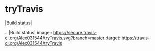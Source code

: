 # tryTravis

|Build status|

.. |Build status| image:: https://secure.travis-ci.org/Alex031544/tryTravis.svg?branch=master
   :target: https://travis-ci.org/Alex031544/tryTravis
